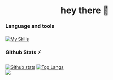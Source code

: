 <h1 align="center">hey there 👋</h1>

<h3>Language and tools</h3>

###

[![My Skills](https://skillicons.dev/icons?i=cs,cpp,lua,py,mongodb,mysql,visualstudio,vscode)](https://skillicons.dev)

###

<h3>Github Stats ⚡</h3>

###
  
<a href="#">![Github stats](https://github-readme-stats.vercel.app/api?username=Mystro69&show_icons=true&theme=midnight-purple&rank_icon=github&count_private=true&hide_border=true&line_height=20&include_all_commits=true)</a>
<a href="#">![Top Langs](https://github-readme-stats.vercel.app/api/top-langs/?username=Mystro69&show_icons=true&layout=compact&theme=midnight-purple&count_private=true&hide_border=true&size_weight=0&count_weight=1)</a> </br>
<a href="#">![](https://komarev.com/ghpvc/?username=Mystro69&color=9745f5&abbreviated=true&style=flat-square)</a>
